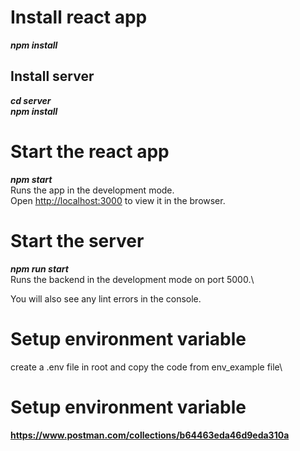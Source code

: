 # Install react app

**_npm install_**

## Install server

**_cd server_**\
**_npm install_**

# Start the react app

**_npm start_**\
Runs the app in the development mode.\
Open [http://localhost:3000](http://localhost:3000) to view it in the browser.

# Start the server

**_npm run start_**\
Runs the backend in the development mode on port 5000.\

You will also see any lint errors in the console.

# Setup environment variable

create a .env file in root and copy the code from env_example file\

# Setup environment variable

**https://www.postman.com/collections/b64463eda46d9eda310a**
